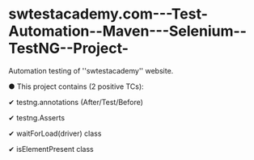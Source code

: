 # swtestacademy.com---Test-Automation--Maven---Selenium--TestNG--Project-

Automation testing of ''swtestacademy'' website. 

● This project contains (2 positive TCs): 

✔ testng.annotations (After/Test/Before) 

✔ testng.Asserts 

✔ waitForLoad(driver) class 

✔ isElementPresent class
